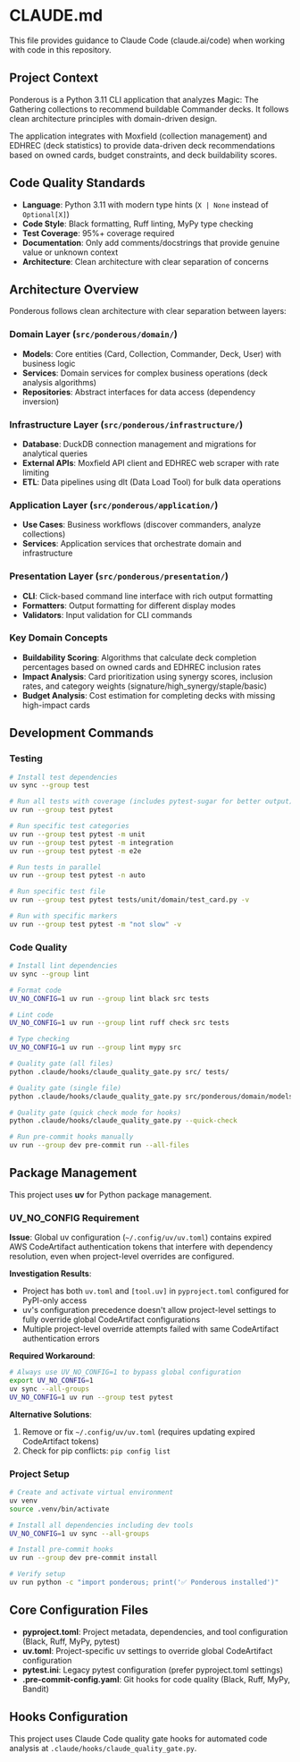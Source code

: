 # CLAUDE.md

This file provides guidance to Claude Code (claude.ai/code) when working with code in this repository.

## Project Context

Ponderous is a Python 3.11 CLI application that analyzes Magic: The Gathering collections to recommend buildable Commander decks. It follows clean architecture principles with domain-driven design.

The application integrates with Moxfield (collection management) and EDHREC (deck statistics) to provide data-driven deck recommendations based on owned cards, budget constraints, and deck buildability scores.

## Code Quality Standards

- **Language**: Python 3.11 with modern type hints (`X | None` instead of `Optional[X]`)
- **Code Style**: Black formatting, Ruff linting, MyPy type checking
- **Test Coverage**: 95%+ coverage required
- **Documentation**: Only add comments/docstrings that provide genuine value or unknown context
- **Architecture**: Clean architecture with clear separation of concerns

## Architecture Overview

Ponderous follows clean architecture with clear separation between layers:

### Domain Layer (`src/ponderous/domain/`)
- **Models**: Core entities (Card, Collection, Commander, Deck, User) with business logic
- **Services**: Domain services for complex business operations (deck analysis algorithms)
- **Repositories**: Abstract interfaces for data access (dependency inversion)

### Infrastructure Layer (`src/ponderous/infrastructure/`)
- **Database**: DuckDB connection management and migrations for analytical queries
- **External APIs**: Moxfield API client and EDHREC web scraper with rate limiting
- **ETL**: Data pipelines using dlt (Data Load Tool) for bulk data operations

### Application Layer (`src/ponderous/application/`)
- **Use Cases**: Business workflows (discover commanders, analyze collections)
- **Services**: Application services that orchestrate domain and infrastructure

### Presentation Layer (`src/ponderous/presentation/`)
- **CLI**: Click-based command line interface with rich output formatting
- **Formatters**: Output formatting for different display modes
- **Validators**: Input validation for CLI commands

### Key Domain Concepts
- **Buildability Scoring**: Algorithms that calculate deck completion percentages based on owned cards and EDHREC inclusion rates
- **Impact Analysis**: Card prioritization using synergy scores, inclusion rates, and category weights (signature/high_synergy/staple/basic)
- **Budget Analysis**: Cost estimation for completing decks with missing high-impact cards

## Development Commands

### Testing
```bash
# Install test dependencies
uv sync --group test

# Run all tests with coverage (includes pytest-sugar for better output)
uv run --group test pytest

# Run specific test categories
uv run --group test pytest -m unit
uv run --group test pytest -m integration
uv run --group test pytest -m e2e

# Run tests in parallel
uv run --group test pytest -n auto

# Run specific test file
uv run --group test pytest tests/unit/domain/test_card.py -v

# Run with specific markers
uv run --group test pytest -m "not slow" -v
```

### Code Quality
```bash
# Install lint dependencies
uv sync --group lint

# Format code
UV_NO_CONFIG=1 uv run --group lint black src tests

# Lint code
UV_NO_CONFIG=1 uv run --group lint ruff check src tests

# Type checking
UV_NO_CONFIG=1 uv run --group lint mypy src

# Quality gate (all files)
python .claude/hooks/claude_quality_gate.py src/ tests/

# Quality gate (single file)
python .claude/hooks/claude_quality_gate.py src/ponderous/domain/models/card.py

# Quality gate (quick check mode for hooks)
python .claude/hooks/claude_quality_gate.py --quick-check

# Run pre-commit hooks manually
uv run --group dev pre-commit run --all-files
```

## Package Management

This project uses **uv** for Python package management.

### UV_NO_CONFIG Requirement

**Issue**: Global uv configuration (`~/.config/uv/uv.toml`) contains expired AWS CodeArtifact authentication tokens that interfere with dependency resolution, even when project-level overrides are configured.

**Investigation Results**:
- Project has both `uv.toml` and `[tool.uv]` in `pyproject.toml` configured for PyPI-only access
- uv's configuration precedence doesn't allow project-level settings to fully override global CodeArtifact configurations
- Multiple project-level override attempts failed with same CodeArtifact authentication errors

**Required Workaround**:
```bash
# Always use UV_NO_CONFIG=1 to bypass global configuration
export UV_NO_CONFIG=1
uv sync --all-groups
UV_NO_CONFIG=1 uv run --group test pytest
```

**Alternative Solutions**:
1. Remove or fix `~/.config/uv/uv.toml` (requires updating expired CodeArtifact tokens)
2. Check for pip conflicts: `pip config list`

### Project Setup
```bash
# Create and activate virtual environment
uv venv
source .venv/bin/activate

# Install all dependencies including dev tools
UV_NO_CONFIG=1 uv sync --all-groups

# Install pre-commit hooks
uv run --group dev pre-commit install

# Verify setup
uv run python -c "import ponderous; print('✅ Ponderous installed')"
```

## Core Configuration Files

- **pyproject.toml**: Project metadata, dependencies, and tool configuration (Black, Ruff, MyPy, pytest)
- **uv.toml**: Project-specific uv settings to override global CodeArtifact configuration
- **pytest.ini**: Legacy pytest configuration (prefer pyproject.toml settings)
- **.pre-commit-config.yaml**: Git hooks for code quality (Black, Ruff, MyPy, Bandit)

## Hooks Configuration

This project uses Claude Code quality gate hooks for automated code analysis at `.claude/hooks/claude_quality_gate.py`.
